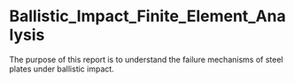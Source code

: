 # Ballistic_Impact_Finite_Element_Analysis
The purpose of this report is to understand the failure mechanisms of steel plates under ballistic impact.
